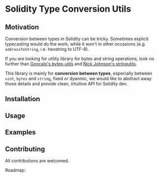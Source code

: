 # Solidity Type Conversion Utils

## Motivation
Conversion between types in Solidity can be tricky. Sometimes explicit typecasting would do the work, while it won't in other occasions (e.g. `addressToString`, i.e. hexstring to UTF-8).

If you are looking for utility library for bytes and string operations,
look no further than [Goncalo's bytes-utils](https://github.com/GNSPS/solidity-bytes-utils) and [Nick Johnson's stringutils](https://github.com/Arachnid/solidity-stringutils).

This library is mainly for **conversion between types**, especially between `uint`, `bytes` and `string`, fixed or dyanmic, we would like to abstract away those details and provide clean, intuitive API for Solidity dev.

## Installation


## Usage


## Examples

## Contributing
All contributions are welcomed.

Roadmap:
